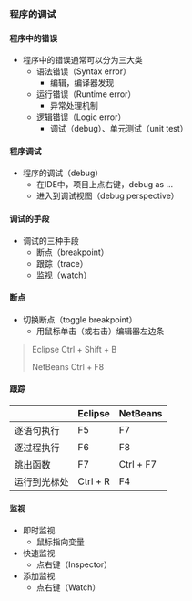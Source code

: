 ### 程序的调试

#### 程序中的错误

* 程序中的错误通常可以分为三大类
  * 语法错误（Syntax error）
    * 编辑，编译器发现
  * 运行错误（Runtime error）
    * 异常处理机制
  * 逻辑错误（Logic error）
    * 调试（debug）、单元测试（unit test）

#### 程序调试

* 程序的调试（debug）
  * 在IDE中，项目上点右键，debug as ...
  * 进入到调试视图（debug perspective）

#### 调试的手段

* 调试的三种手段
  * 断点（breakpoint）
  * 跟踪（trace）
  * 监视（watch）

#### 断点

* 切换断点（toggle breakpoint）
  * 用鼠标单击（或右击）编辑器左边条

> Eclipse Ctrl + Shift + B
>
> NetBeans Ctrl + F8

#### 跟踪

|              | Eclipse  | NetBeans  |
| ------------ | -------- | --------- |
| 逐语句执行   | F5       | F7        |
| 逐过程执行   | F6       | F8        |
| 跳出函数     | F7       | Ctrl + F7 |
| 运行到光标处 | Ctrl + R | F4        |

#### 监视

* 即时监视
  * 鼠标指向变量
* 快速监视
  * 点右键（Inspector）
* 添加监视
  * 点右键（Watch）